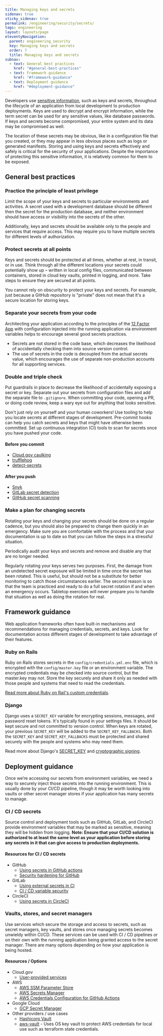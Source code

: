 ```yaml
---
title: Managing keys and secrets
sidenav: true
sticky_sidenav: true
permalink: /engineering/security/secrets/
tags: engineering
layout: layouts/page
eleventyNavigation:
  parent: engineering_security
  key: Managing keys and secrets
  order: 7
  title: Managing keys and secrets
subnav:
  - text: General best practices
    href: "#general-best-practices"
  - text: Framework guidance
    href: "#framework-guidance"
  - text: Deployment guidance
    href: "#deployment-guidance"
---
```


Developers use [sensitive information](https://handbook.tts.gsa.gov/general-information-and-resources/sensitive-information/#what-is-considered-sensitive), such as keys and secrets, throughout the lifecycle of an application from local development to production deployments. Keys are used to decrypt and encrypt information, while the term secret can be used for any sensitive values, like database passwords. If keys and secrets become compromised, your entire system and its data may be compromised as well.

The location of these secrets may be obvious, like in a configuration file that you created, or they may appear in less obvious places such as logs or generated manifests. Storing and using keys and secrets effectively and safely is critical for the security of your applications. Despite the importance of protecting this sensitive information, it is relatively common for them to be exposed.

## General best practices

### Practice the principle of least privilege

Limit the scope of your keys and secrets to particular environments and activities. A secret used with a development database should be different then the secret for the production database, and neither environment should have access or visibility into the secrets of the other.

Additionally, keys and secrets should be available only to the people and services that require access. This may require you to have multiple secrets for different levels of authorization.

### Protect secrets at all points

Keys and secrets should be protected at all times, whether at rest, in transit, or in use. Think through all the different locations your secrets could potentially show up – written in local config files, communicated between containers, stored in cloud key vaults, printed in logging, and more. Take steps to ensure they are secured at all points.

You cannot rely on obscurity to protect your keys and secrets. For example, just because a GitHub repository is "private" does not mean that it's a secure location for storing keys.

### Separate your secrets from your code

Architecting your application according to the principles of the [12 Factor App](https://12factor.net/config) with configuration injected into the running application via environment variables helps to encourage several good secrets practices.

- Secrets are not stored in the code base, which decreases the likelihood of accidentally checking them into source version control.
- The use of secrets in the code is decoupled from the actual secrets value, which encourages the use of separate non-production accounts for all supporting services.

### Double and triple check

Put guardrails in place to decrease the likelihood of accidentally exposing a secret or key. Separate out your secrets from configuration files and add the separate file to `.gitignore`. When committing your code, opening a PR, or doing code review, keep a wary eye out for anything that looks sensitive.

Don't just rely on yourself and your human coworkers! Use tooling to help you locate secrets at different stages of development. Pre-commit hooks can help you catch secrets and keys that might have otherwise been committed. Set up continuous integration (CI) tools to scan for secrets once you have pushed your code.

#### Before you commit

- [Cloud.gov caulking](https://github.com/cloud-gov/caulking)
- [trufflehog](https://github.com/trufflesecurity/trufflehog)
- [detect-secrets](https://github.com/Yelp/detect-secrets)

#### After you push

- [Snyk](https://snyk.io/)
- [GitLab secret detection](https://docs.gitlab.com/ee/user/application_security/secret_detection/)
- [GitHub secret scanning](https://docs.github.com/en/code-security/secret-scanning/about-secret-scanning)

### Make a plan for changing secrets

Rotating your keys and changing your secrets should be done on a regular cadence, but you should also be prepared to change them quickly in an emergency. Make sure you are comfortable with the process and that your documentation is up to date so that you can follow the steps in a stressful situation.

Periodically audit your keys and secrets and remove and disable any that are no longer needed.

Regularly rotating your keys serves two purposes. First, the damage from an undetected secret exposure will be limited in time once the secret has been rotated. This is useful, but should not be a substitute for better monitoring to catch those circumstances earlier. The second reason is so that the team is practiced and ready to do a full secret rotation if and when an emergency occurs. Tabletop exercises will never prepare you to handle that situation as well as doing the rotation for real.

## Framework guidance

Web application frameworks often have built-in mechanisms and recommendations for managing credentials, secrets, and keys. Look for documentation across different stages of development to take advantage of their features.

### Ruby on Rails

Ruby on Rails stores secrets in the `config/credentials.yml.enc` file, which is encrypted with the `config/master.key` file or an environment variable. The encrypted credentials may be checked into source control, but the master.key may _not_. Store the key securely and share it only as needed with those people and systems that need to read the credentials.

[Read more about Ruby on Rail's custom credentials](https://guides.rubyonrails.org/security.html#environmental-security).

### Django

Django uses a `SECRET_KEY` variable for encrypting sessions, messages, and password reset tokens. It's typically found in your settings files. It should be kept secure and not committed to version control. When keys are rotated, your previous `SECRET_KEY` will be added to the `SECRET_KEY_FALLBACKS`. Both the `SECRET_KEY` and `SECRET_KEY_FALLBACKS` must be protected and shared securely with the people and systems who may need them.

Read more about Django's [SECRET_KEY](https://docs.djangoproject.com/en/5.0/ref/settings/#secret-key) and [cryptographic signing](https://docs.djangoproject.com/en/5.0/topics/signing/).

## Deployment guidance

Once we’re accessing our secrets from environment variables, we need a way to securely inject those secrets into the running environment. This is usually done by your CI/CD pipeline, though it may be worth looking into vaults or other secret manager stores if your application has many secrets to manage.

### CI / CD secrets

Source control and deployment tools such as GitHub, GitLab, and CircleCI provide environment variables that may be marked as sensitive, meaning they will be hidden from logging. __Note: Ensure that your CI/CD solution is authorized to at least the same level as your application before storing any secrets in it that can give access to production deployments.__

#### Resources for CI / CD secrets

- GitHub
  - [Using secrets in GitHub actions](https://docs.github.com/en/actions/security-guides/using-secrets-in-github-actions)
  - [Security hardening for GitHub](https://docs.github.com/en/actions/security-guides/security-hardening-for-github-actions)
- GitLab
  - [Using external secrets in CI](https://docs.gitlab.com/ee/ci/secrets/)
  - [CI / CD variable security](https://docs.gitlab.com/ee/ci/variables/#cicd-variable-security)
- CircleCI
  - [Using secrets in CircleCI](https://circleci.com/docs/env-vars/#private-keys-and-secrets)

### Vaults, stores, and secret managers

Use services which secure the storage and access to secrets, such as secret managers, key vaults, and stores once managing secrets becomes unwieldy within CI/CD. These services can be used with CI / CD pipelines or on their own with the running application being granted access to the secret manager. There are many options depending on how your application is being hosted.

#### Resources / Options
- Cloud.gov
  - [User-provided services](https://cloud.gov/docs/services/intro/#when-to-use-a-user-provided-service)
- AWS
  - [AWS SSM Parameter Store](https://docs.aws.amazon.com/systems-manager/latest/userguide/systems-manager-parameter-store.html)
  - [AWS Secrets Manager](https://aws.amazon.com/secrets-manager/)
  - [AWS Credentials Configuration for GitHub Actions](https://github.com/aws-actions/configure-aws-credentials)
- Google Cloud
  - [GCP Secret Manager](https://cloud.google.com/secret-manager)
- Other providers / use cases
  - [Hashicorp Vault](https://www.vaultproject.io/)
  - [aws-vault](https://github.com/99designs/aws-vault) - Uses OS key vault to protect AWS credentials for local use such as terraform state credentials.

